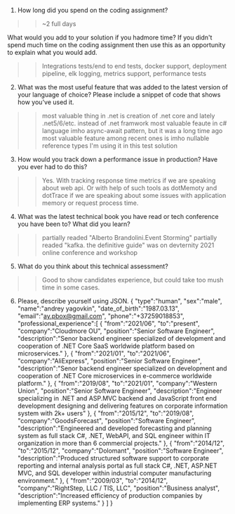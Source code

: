 1. How long did you spend on the coding assignment? 
>> ~2 full days

What would you add to your solution if you hadmore time? If you didn't spend much time on the coding assignment then use this as an opportunity to explain what you would add.
>> Integrations tests/end to end tests, docker support, deployment pipeline, elk logging, metrics support, performance tests

2. What was the most useful feature that was added to the latest version of your language of choice?
Please include a snippet of code that shows how you've used it.
>> most valuable thing in .net is creation of .net core and lately .net5/6/etc. instead of .net framwork
>> most valuable feaute in c# language imho async-await pattern, but it was a long time ago
>> most valuable feature among recent ones is imho nullable reference types I'm using it in this test solution

3. How would you track down a performance issue in production? Have you ever had to do this?
>> Yes. With tracking response time metrics if we are speaking about web api. Or with help of such tools as dotMemoty and dotTrace if we are speaking about some issues with application memory or request process time. 

4. What was the latest technical book you have read or tech conference you have been to? What did you
learn?
>> partially readed "Alberto Brandolini.Event Storming"
>> partially readed "kafka. the definitive guide"
>> was on devternity 2021 online conference and workshop

5. What do you think about this technical assessment?
>> Good to show candidates experience, but could take too mush time in some cases.

6. Please, describe yourself using JSON.
{
    "type":"human",
    "sex":"male",
    "name":"andrey yagovkin",
    "date_of_birth":"1987.03.13",
    "email":"ay.pbox@gmail.com",
    "phone":"+37259018853",
    "professional_experience":[
        {
            "from":"2021/06",
            "to":"present",
            "company":"Cloudmore OU",
            "position":"Senior Software Engineer",
            "description":"Senor backend engineer specialized of development and cooperation of .NET Core SaaS worldwide platform based on microservices."
        },
        {
            "from":"2021/01",
            "to":"2021/06",
            "company":"AliExpress",
            "position":"Senior Software Engineer",
            "description":"Senor backend engineer specialized on development and cooperation of .NET Core microservices in e-commerce worldwide platform."
        },
        {
            "from":"2019/08",
            "to":"2021/01",
            "company":"Western Union",
            "position":"Senior Software Engineer",
            "description":"Engineer specializing in .NET and ASP.MVC backend and JavaScript front end development designing and delivering features on corporate information system with 2k+ users"
        },
        {
            "from":"2015/12",
            "to":"2019/08",
            "company":"GoodsForecast",
            "position":"Software Engineer",
            "description":"Engineered and developed forecasting and planning system as full stack C#, .NET, WebAPI, and SQL engineer within IT organization in more than 6 commercial projects."
        },
        {
            "from":"2014/12",
            "to":"2015/12",
            "company":"Dolomant",
            "position":"Software Engineer",
            "description":"Produced structured software support to corporate reporting and internal analysis portal as full stack C#, .NET, ASP.NET MVC, and SQL developer within industrial computer manufacturing environment."
        },
        {
            "from":"2009/03",
            "to":"2014/12",
            "company":"RightStep, LLC / TIS, LLC",
            "position":"Business analyst",
            "description":"Increased efficiency of production companies by implementing ERP systems."
        }
    ]
}